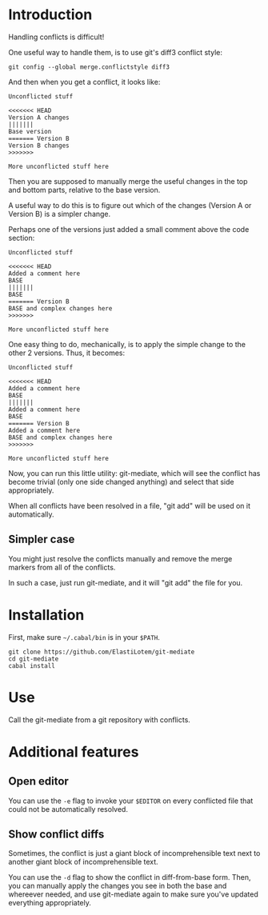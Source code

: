 # Introduction

Handling conflicts is difficult!

One useful way to handle them, is to use git's diff3 conflict style:

```shell
git config --global merge.conflictstyle diff3
```

And then when you get a conflict, it looks like:

    Unconflicted stuff

    <<<<<<< HEAD
    Version A changes
    |||||||
    Base version
    ======= Version B
    Version B changes
    >>>>>>>

    More unconflicted stuff here

Then you are supposed to manually merge the useful changes in the top and bottom parts, relative to the base version.

A useful way to do this is to figure out which of the changes (Version A or Version B) is a simpler change.

Perhaps one of the versions just added a small comment above the code section:

    Unconflicted stuff

    <<<<<<< HEAD
    Added a comment here
    BASE
    |||||||
    BASE
    ======= Version B
    BASE and complex changes here
    >>>>>>>

    More unconflicted stuff here

One easy thing to do, mechanically, is to apply the simple change to
the other 2 versions. Thus, it becomes:

    Unconflicted stuff

    <<<<<<< HEAD
    Added a comment here
    BASE
    |||||||
    Added a comment here
    BASE
    ======= Version B
    Added a comment here
    BASE and complex changes here
    >>>>>>>

    More unconflicted stuff here

Now, you can run this little utility: git-mediate, which will see
the conflict has become trivial (only one side changed anything) and
select that side appropriately.

When all conflicts have been resolved in a file, "git add" will be
used on it automatically.

## Simpler case

You might just resolve the conflicts manually and remove the merge markers from all of the conflicts.

In such a case, just run git-mediate, and it will "git add" the
file for you.

# Installation

First, make sure `~/.cabal/bin` is in your `$PATH`.

```code
git clone https://github.com/ElastiLotem/git-mediate
cd git-mediate
cabal install
```

# Use

Call the git-mediate from a git repository with conflicts.

# Additional features

## Open editor

You can use the `-e` flag to invoke your `$EDITOR` on every conflicted file that could not be automatically resolved.

## Show conflict diffs

Sometimes, the conflict is just a giant block of incomprehensible text next to another giant block of incomprehensible text.

You can use the `-d` flag to show the conflict in diff-from-base form. Then, you can manually apply the changes you see in both the base and whereever needed, and use git-mediate again to make sure you've updated everything appropriately.
